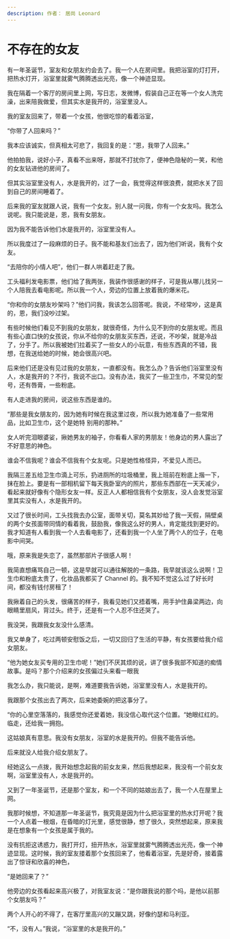 ```yaml
---
description: 作者： 居尚 Leonard
---
```


# 不存在的女友

&#x20;       有一年圣诞节，室友和女朋友约会去了。我一个人在房间里。我把浴室的灯打开，把热水灯开，浴室里就雾气腾腾透出光亮，像一个神迹显现。

&#x20;       我在隔着一个客厅的房间里上网，写日志，发微博，假装自己正在等一个女人洗完澡，出来陪我做爱，但其实水是我开的，浴室里没人。

&#x20;       我的室友回来了，带着一个女孩，他很吃惊的看着浴室，

&#x20;       “你带了人回来吗？”

&#x20;       我本应该诚实，但真相太可悲了，我回复的是：“恩，我带了人回来。”

&#x20;       他拍拍我，说好小子，真看不出来呀，那就不打扰你了，便神色隐秘的一笑，和他的女友钻进他的房间了。

&#x20;       但其实浴室里没有人，水是我开的，过了一会，我觉得这样很浪费，就把水关了回到自己的房间睡着了。

&#x20;       后来我的室友就跟人说，我有一个女友。别人就一问我，你有一个女友吗。我怎么说呢。我只能说是，恩，我有女朋友。

&#x20;       因为我不能告诉他们水是我开的，浴室里没有人。

&#x20;       所以我度过了一段麻烦的日子。我不能和基友们出去了，因为他们听说，我有个女友。

&#x20;       “去陪你的小情人吧”，他们一群人哄着赶走了我。

&#x20;       工头福利发电影票，他们给了我两张，我装作很感谢的样子，可是我从哪儿找另一个人陪我去看电影呢。所以我一个人，旁边的位置上放着我的爆米花。

&#x20;       “你和你的女朋友吵架吗？”他们问我，我该怎么回答呢。我说，不经常吵，这是真的，恩，我们没吵过架。

&#x20;       有些时候他们看见不到我的女朋友，就很奇怪，为什么见不到你的女朋友呢。而且有些心直口快的女孩说，你从不给你的女朋友买东西，还说，不吵架，就是冷战了，分手了。所以我被她们拉着买了一些女人的小玩意，有些东西真的不错，我想，在我送给她的时候，她会很高兴吧。

&#x20;       后来他们还是没有见过我的女朋友，一直都没有。我怎么办？告诉他们浴室里没有人，水是我开的？不行，我说不出口。没有办法，我买了一些卫生巾，不常见的型号，还有唇膏，一些粉底。

&#x20;       有人走进我的房间，说这些东西是谁的。

&#x20;       “那些是我女朋友的，因为她有时候在我这里过夜，所以我为她准备了一些常用品，比如卫生巾，这个是她特 别用的那种。”

&#x20;       女人听完泪眼婆娑，揪她男友的袖子，你看看人家的男朋友！他身边的男人露出了不好意思的神色。

&#x20;       谁会不信我呢？谁会不信我有个女友呢。只是她性格怪异，不爱见人而已。

&#x20;       我隔三差五给卫生巾滴上可乐，扔进厕所的垃圾桶里，我上班前在粉底上揩一下，抹在脸上。要是有一部相机留下每天我卧室内的照片，那些东西部在一天天减少，看起来就好像有个隐形女友一样。反正人人都相信我有个女朋友，没人会发觉浴室里其实没有人，水是我开的。

&#x20;       又过了很长时间，工头找我去办公室，面带关切，莫名其妙给了我一天假，隔壁桌的两个女孩面带同情的看着我，鼓励我，像我这么好的男人，肯定能找到更好的。我才知道有人看到我一个人去看电影了，还看到我一个人坐了两个人的位子，在电影中间哭。

&#x20;       哦，原来我是失恋了，虽然那部片子很感人啊！

&#x20;       我简直想痛骂自己一顿，这是早就可以通往解脱的一条路，我早就该这么说啊！卫生巾和粉底太贵了，化妆品我都买了 Channel 的。我不知不觉这么过了好长时间，都没有钱付房租了！

&#x20;       我揪着自己的头发，很痛苦的样子，我看见她们又捂着嘴，用手护住鼻梁两边，向眼睛里扇风，背过头。终于，还是有一个人忍不住还哭了。

&#x20;       我没哭，我跟我女友没什么感清。

&#x20;       我又单身了，吃过两顿安慰饭之后，一切又回归了生活的平静，有女孩要给我介绍女朋友。

&#x20;       “他为她女友买专用的卫生巾呢！”她们不厌其烦的说，讲了很多我部不知道的痴情故事。是吗？那个介绍来的女孩偏过头来看一眼我

&#x20;       我怎么办，我只能说，是啊，难道要我告诉她，浴室里没有人，水是我开的。

&#x20;       我跟那个女孩出去了两次，后来她委婉的把这事分了。

&#x20;       “你的心里空落落的，我感觉你还爱着她，我没信心取代这个位置。“她眼红红的。临走，还给我一拥抱。

&#x20;       这姑娘真有意思。我没有女朋友，浴室的水是我开的。但我不能告诉他。

&#x20;       后来就没人给我介绍女朋友了。

&#x20;       经她这么一点拨，我开始想念起我的前女友来，然后我想起来，我没有一个前女友啊，浴室里没有人，水是我开的。

&#x20;       又到了一年圣诞节，还是那个室友，和一个不同的姑娘出去了，我一个人在屋里上网。

&#x20;       我那时候想，不知道那一年圣诞节，我究竟是因为什么把浴室里的热水灯开呢？我一个人点着一根烟，在昏暗的灯光里，感觉很静，想了很久，突然想起来，原来我是在想象有一个女孩是属于我的。

&#x20;       没有抗拒这诱惑力，我打开灯，扭开热水，浴室里就雾气腾腾透出光亮，像一个神迹显现。这时候，我的室友搂着那个女孩回来了，他看着浴室，先是好奇，接着露出了惊讶和欣喜的神色，

&#x20;       “是她回来了？”

&#x20;       他旁边的女孩看起来高兴极了，对我室友说：“是你跟我说的那个吗，是他以前那个女朋友吗？”

&#x20;       两个人开心的不得了，在客厅里高兴的又蹦又跳，好像约瑟和马利亚。

&#x20;       “不，没有人。”我说，“浴室里的水是我开的。”
